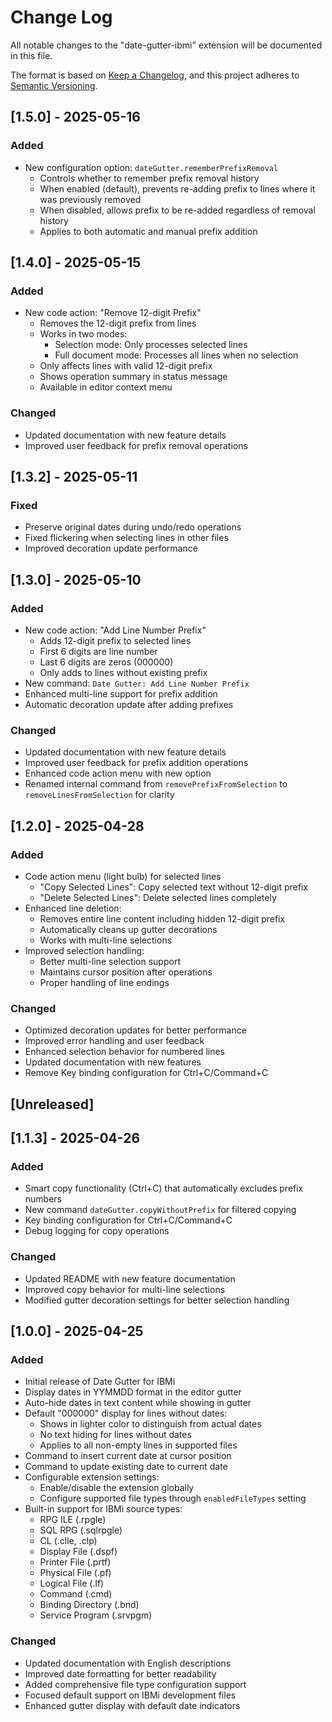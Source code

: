 # Change Log

All notable changes to the "date-gutter-ibmi" extension will be documented in this file.

The format is based on [Keep a Changelog](https://keepachangelog.com/en/1.0.0/),
and this project adheres to [Semantic Versioning](https://semver.org/spec/v2.0.0.html).

## [1.5.0] - 2025-05-16

### Added
- New configuration option: `dateGutter.rememberPrefixRemoval`
  - Controls whether to remember prefix removal history
  - When enabled (default), prevents re-adding prefix to lines where it was previously removed
  - When disabled, allows prefix to be re-added regardless of removal history
  - Applies to both automatic and manual prefix addition

## [1.4.0] - 2025-05-15

### Added
- New code action: "Remove 12-digit Prefix"
  - Removes the 12-digit prefix from lines
  - Works in two modes:
    - Selection mode: Only processes selected lines
    - Full document mode: Processes all lines when no selection
  - Only affects lines with valid 12-digit prefix
  - Shows operation summary in status message
  - Available in editor context menu

### Changed
- Updated documentation with new feature details
- Improved user feedback for prefix removal operations


## [1.3.2] - 2025-05-11

### Fixed
- Preserve original dates during undo/redo operations
- Fixed flickering when selecting lines in other files
- Improved decoration update performance

## [1.3.0] - 2025-05-10

### Added
- New code action: "Add Line Number Prefix"
  - Adds 12-digit prefix to selected lines
  - First 6 digits are line number
  - Last 6 digits are zeros (000000)
  - Only adds to lines without existing prefix
- New command: `Date Gutter: Add Line Number Prefix`
- Enhanced multi-line support for prefix addition
- Automatic decoration update after adding prefixes

### Changed
- Updated documentation with new feature details
- Improved user feedback for prefix addition operations
- Enhanced code action menu with new option
- Renamed internal command from `removePrefixFromSelection` to `removeLinesFromSelection` for clarity

## [1.2.0] - 2025-04-28

### Added
- Code action menu (light bulb) for selected lines
  - "Copy Selected Lines": Copy selected text without 12-digit prefix
  - "Delete Selected Lines": Delete selected lines completely
- Enhanced line deletion:
  - Removes entire line content including hidden 12-digit prefix
  - Automatically cleans up gutter decorations
  - Works with multi-line selections
- Improved selection handling:
  - Better multi-line selection support
  - Maintains cursor position after operations
  - Proper handling of line endings

### Changed
- Optimized decoration updates for better performance
- Improved error handling and user feedback
- Enhanced selection behavior for numbered lines
- Updated documentation with new features
- Remove Key binding configuration for Ctrl+C/Command+C

## [Unreleased]

## [1.1.3] - 2025-04-26

### Added
- Smart copy functionality (Ctrl+C) that automatically excludes prefix numbers
- New command `dateGutter.copyWithoutPrefix` for filtered copying
- Key binding configuration for Ctrl+C/Command+C
- Debug logging for copy operations

### Changed
- Updated README with new feature documentation
- Improved copy behavior for multi-line selections
- Modified gutter decoration settings for better selection handling

## [1.0.0] - 2025-04-25

### Added
- Initial release of Date Gutter for IBMi
- Display dates in YYMMDD format in the editor gutter
- Auto-hide dates in text content while showing in gutter
- Default "000000" display for lines without dates:
  - Shows in lighter color to distinguish from actual dates
  - No text hiding for lines without dates
  - Applies to all non-empty lines in supported files
- Command to insert current date at cursor position
- Command to update existing date to current date
- Configurable extension settings:
  - Enable/disable the extension globally
  - Configure supported file types through `enabledFileTypes` setting
- Built-in support for IBMi source types:
  - RPG ILE (.rpgle)
  - SQL RPG (.sqlrpgle)
  - CL (.clle, .clp)
  - Display File (.dspf)
  - Printer File (.prtf)
  - Physical File (.pf)
  - Logical File (.lf)
  - Command (.cmd)
  - Binding Directory (.bnd)
  - Service Program (.srvpgm)

### Changed
- Updated documentation with English descriptions
- Improved date formatting for better readability
- Added comprehensive file type configuration support
- Focused default support on IBMi development files
- Enhanced gutter display with default date indicators